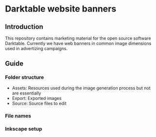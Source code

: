 # Darktable website banners #

## Introduction ##
This repository contains marketing material for the open source software Darktable. Currently we have web banners in common image dimensions used in advertizing campaigns.

## Guide ##
### Folder structure ###
- Assets: Resources used during the image generation process but not are essentially
- Export: Exported images
- Source: Source files to edit

### File names ###
### Inkscape setup ###
